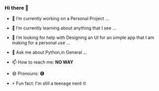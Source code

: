 ### Hi there 👋

<!--
**Lucifer516-sudo/Lucifer516-sudo** is a ✨ _special_ ✨ repository because its `README.md` (this file) appears on your GitHub profile.
-->

- 🔭 I’m currently working on a Personal Project ...
- 🌱 I’m currently learning about anything that I see ...
- 🤔 I’m looking for help with Designing an UI for an simple app that I am making for a personal use ...
- 💬 Ask me about Python,in General ...
- 📫 How to reach me: <b>NO WAY</b>
- 😄 Pronouns: <b>😅</b>

- ⚡ Fun fact: I'm still a teenage nerd 🤓
